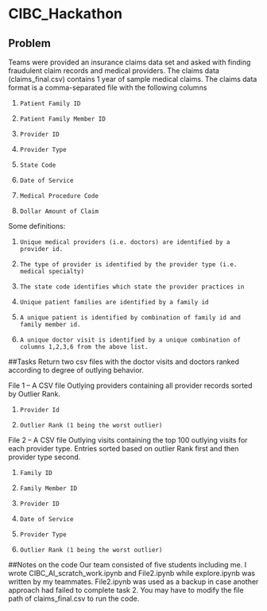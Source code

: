# CIBC_Hackathon
## Problem
Teams were provided an insurance claims data set and asked with finding fraudulent claim records and medical providers.  The claims data (claims_final.csv) contains 1 year of sample medical claims.
The claims data format is a comma-separated file with the following columns
1)     Patient Family ID
2)     Patient Family Member ID
3)     Provider ID
4)     Provider Type
5)     State Code
6)     Date of Service
7)     Medical Procedure Code
8)     Dollar Amount of Claim

Some definitions:
1)     Unique medical providers (i.e. doctors) are identified by a provider id.
2)     The type of provider is identified by the provider type (i.e. medical specialty)
3)     The state code identifies which state the provider practices in
4)     Unique patient families are identified by a family id
5)     A unique patient is identified by combination of family id and family member id.
6)     A unique doctor visit is identified by a unique combination of columns 1,2,3,6 from the above list.

##Tasks
Return two csv files with the doctor visits and doctors ranked according to degree of outlying behavior.
 
File 1 – A CSV file Outlying providers containing all provider records sorted by Outlier Rank.
1)     Provider Id
2)     Outlier Rank (1 being the worst outlier)
 
File 2 – A CSV file Outlying visits containing the top 100 outlying visits for each provider type. Entries sorted based on outlier Rank first and then provider type second.
1)     Family ID
2)     Family Member ID
3)     Provider ID
4)     Date of Service
5)     Provider Type
6)     Outlier Rank (1 being the worst outlier)

##Notes on the code
Our team consisted of five students including me. I wrote CIBC_AI_scratch_work.ipynb and File2.ipynb while explore.ipynb was written by my teammates. File2.ipynb was used as a backup in case another approach had failed to complete task 2.
You may have to modify the file path of claims_final.csv to run the code.
